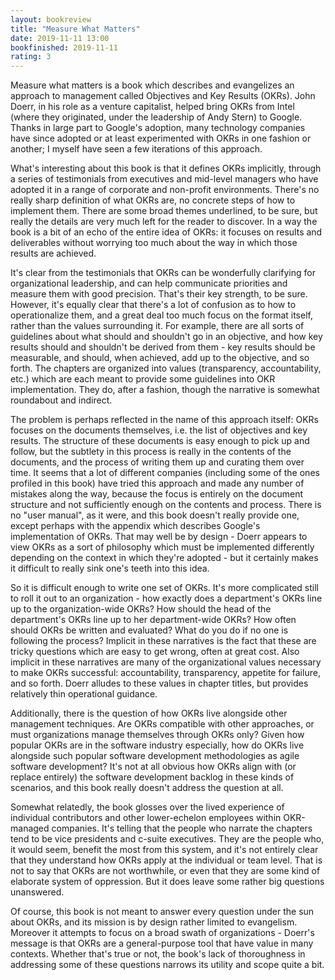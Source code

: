 ```yaml
---
layout: bookreview
title: "Measure What Matters"
date: 2019-11-11 13:00
bookfinished: 2019-11-11
rating: 3
---
```


Measure what matters is a book which describes and evangelizes an approach to management called Objectives and Key Results (OKRs). John Doerr, in his role as a venture capitalist, helped bring OKRs from Intel (where they originated, under the leadership of Andy Stern) to Google. Thanks in large part to Google's adoption, many technology companies have since adopted or at least experimented with OKRs in one fashion or another; I myself have seen a few iterations of this approach.



What's interesting about this book is that it defines OKRs implicitly, through a series of testimonials from executives and mid-level managers who have adopted it in a range of corporate and non-profit environments. There's no really sharp definition of what OKRs are, no concrete steps of how to implement them. There are some broad themes underlined, to be sure, but really the details are very much left for the reader to discover. In a way the book is a bit of an echo of the entire idea of OKRs: it focuses on results and deliverables without worrying too much about the way in which those results are achieved. 



It's clear from the testimonials that OKRs can be wonderfully clarifying for organizational leadership, and can help communicate priorities and measure them with good precision. That's their key strength, to be sure. However, it's equally clear that there's a lot of confusion as to how to operationalize them, and a great deal too much focus on the format itself, rather than the values surrounding it. For example, there are all sorts of guidelines about what should and shouldn't go in an objective, and how key results should and shouldn't be derived from them - key results should be measurable, and should, when achieved, add up to the objective, and so forth. The chapters are organized into values (transparency, accountability, etc.) which are each meant to provide some guidelines into OKR implementation. They do, after a fashion, though the narrative is somewhat roundabout and indirect.



The problem is perhaps reflected in the name of this approach itself: OKRs focuses on the documents themselves, i.e. the list of objectives and key results. The structure of these documents is easy enough to pick up and follow, but the subtlety in this process is really in the contents of the documents, and the process of writing them up and curating them over time. It seems that a lot of different companies (including some of the ones profiled in this book) have tried this approach and made any number of mistakes along the way, because the focus is entirely on the document structure and not sufficiently enough on the contents and process. There is no "user manual", as it were, and this book doesn't really provide one, except perhaps with the appendix which describes Google's implementation of OKRs. That may well be by design - Doerr appears to view OKRs as a sort of philosophy which must be implemented differently depending on the context in which they're adopted - but it certainly makes it difficult to really sink one's teeth into this idea.



So it is difficult enough to write one set of OKRs. It's more complicated still to roll it out to an organization - how exactly does a department's OKRs line up to the organization-wide OKRs? How should the head of the department's OKRs line up to her department-wide OKRs? How often should OKRs be written and evaluated? What do you do if no one is following the process? Implicit in these narratives is the fact that these are tricky questions which are easy to get wrong, often at great cost. Also implicit in these narratives are many of the organizational values necessary to make OKRs successful: accountability, transparency, appetite for failure, and so forth. Doerr alludes to these values in chapter titles, but provides relatively thin operational guidance.



Additionally, there is the question of how OKRs live alongside other management techniques. Are OKRs compatible with other approaches, or must organizations manage themselves through OKRs only? Given how popular OKRs are in the software industry especially, how do OKRs live alongside such popular software development methodologies as agile software development? It's not at all obvious how OKRs align with (or replace entirely) the software development backlog in these kinds of scenarios, and this book really doesn't address the question at all.



Somewhat relatedly, the book glosses over the lived experience of individual contributors and other lower-echelon employees within OKR-managed companies. It's telling that the people who narrate the chapters tend to be vice presidents and c-suite executives. They are the people who, it would seem, benefit the most from this system, and it's not entirely clear that they understand how OKRs apply at the individual or team level. That is not to say that OKRs are not worthwhile, or even that they are some kind of elaborate system of oppression. But it does leave some rather big questions unanswered.



Of course, this book is not meant to answer every question under the sun about OKRs, and its mission is by design rather limited to evangelism. Moreover it attempts to focus on a broad swath of organizations - Doerr's message is that OKRs are a general-purpose tool that have value in many contexts. Whether that's true or not, the book's lack of thoroughness in addressing some of these questions narrows its utility and scope quite a bit.
